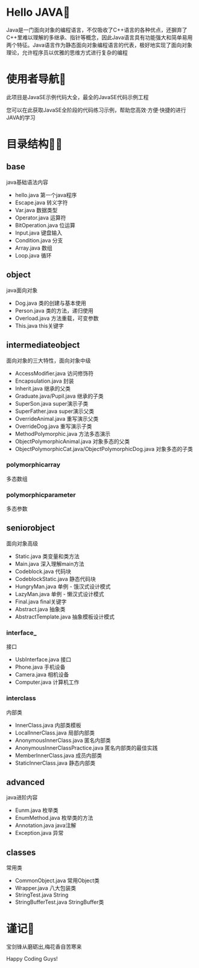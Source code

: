 # Hello JAVA🙌
Java是一门面向对象的编程语言，不仅吸收了C++语言的各种优点，还摒弃了C++里难以理解的多继承、指针等概念，因此Java语言具有功能强大和简单易用两个特征。Java语言作为静态面向对象编程语言的代表，极好地实现了面向对象理论，允许程序员以优雅的思维方式进行复杂的编程

# 使用者导航🚀

此项目是JavaSE示例代码大全，最全的JavaSE代码示例工程

您可以在此获取JavaSE全阶段的代码练习示例，帮助您高效·方便·快捷的进行JAVA的学习

# 目录结构🐱‍🚀
## base 
java基础语法内容
- hello.java 第一个java程序
- Escape.java 转义字符
- Var.java 数据类型
- Operator.java 运算符
- BitOperation.java 位运算
- Input.java 键盘输入
- Condition.java 分支
- Array.java 数组
- Loop.java 循环

## object
java面向对象
- Dog.java 类的创建与基本使用
- Person.java 类的方法，递归使用
- Overload.java 方法重载，可变参数
- This.java this关键字


## intermediateobject
面向对象的三大特性，面向对象中级

- AccessModifier.java 访问修饰符
- Encapsulation.java 封装
- Inherit.java 继承的父类
- Graduate.java/Pupil.java 继承的子类
- SuperSon.java super演示子类
- SuperFather.java super演示父类
- OverrideAnimal.java 重写演示父类
- OverrideDog.java 重写演示子类
- MethodPolymorphic.java 方法多态演示
- ObjectPolymorphicAnimal.java 对象多态的父类
- ObjectPolymorphicCat.java/ObjectPolymorphicDog.java 对象多态的子类

### polymorphicarray
多态数组

### polymorphicparameter
多态参数


## seniorobject
面向对象高级

- Static.java 类变量和类方法
- Main.java 深入理解main方法
- Codeblock.java 代码块
- CodeblockStatic.java 静态代码块
- HungryMan.java 单例 - 饿汉式设计模式
- LazyMan.java 单例 - 懒汉式设计模式
- Final.java final关键字
- Abstract.java 抽象类
- AbstractTemplate.java 抽象模板设计模式

### interface_
接口
- UsbInterface.java 接口
- Phone.java 手机设备
- Camera.java 相机设备
- Computer.java 计算机工作

### interclass
内部类
- InnerClass.java 内部类模板
- LocalInnerClass.java 局部内部类
- AnonymousInnerClass.java 匿名内部类
- AnonymousInnerClassPractice.java 匿名内部类的最佳实践
- MemberInnerClass.java 成员内部类
- StaticInnerClass.java 静态内部类

## advanced
java进阶内容
- Eunm.java 枚举类
- EnumMethod.java 枚举类的方法
- Annotation.java java注解
- Exception.java 异常


## classes
常用类

- CommonObject.java  常用Object类
- Wrapper.java 八大包装类
- StringTest.java String
- StringBufferTest.java StringBuffer类



# 谨记🎂
宝剑锋从磨砺出,梅花香自苦寒来

Happy Coding Guys!
